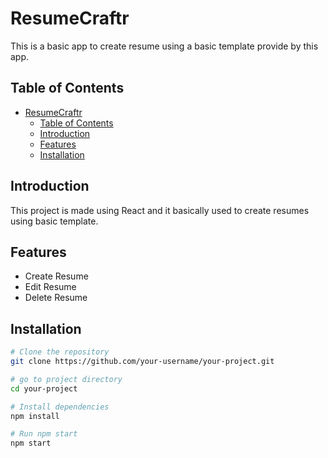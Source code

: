 # ResumeCraftr

This is a basic app to create resume using a basic template provide by this app.

## Table of Contents

- [ResumeCraftr](#resumecraftr)
  - [Table of Contents](#table-of-contents)
  - [Introduction](#introduction)
  - [Features](#features)
  - [Installation](#installation)

## Introduction

This project is made using React and it basically used to create resumes using basic template.

## Features


- Create Resume
- Edit Resume
- Delete Resume

## Installation

```sh
# Clone the repository
git clone https://github.com/your-username/your-project.git
```

```sh
# go to project directory
cd your-project
```

```sh
# Install dependencies
npm install
```

```sh
# Run npm start
npm start
```
